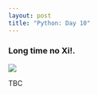 ```yaml
---
layout: post
title: "Python: Day 10"
---
```


### Long time no Xi!.

<img src="https://thumbs.gfycat.com/ShrillAnnualChuckwalla-mobile.mp4">

<p>TBC </p>
